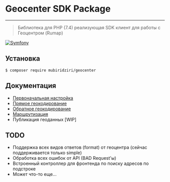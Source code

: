 # Geocenter SDK Package
___
> Библиотека для PHP (7.4) реализующая SDK клиент для работы с Геоцентром (Rumap)

[![Symfony](https://github.com/Mubiridziri/geocenter/actions/workflows/symfony.yml/badge.svg)](https://github.com/Mubiridziri/geocenter/actions/workflows/symfony.yml)

## Установка
```
$ composer require mubiridziri/geocenter
```

## Документация

 - [Первоначальная настройка](docs/INDEX.md)
 - [Прямое геокодирование](docs/GEODECODE.md)
 - [Обратное геокодирование](docs/REVERSE_GEODECODE.md)
 - [Маршрутизация](docs/ROUTING.md)
 - Публикация геоданных [WIP]

## TODO

- Поддержка всех видов ответов (format) от геоцентра (сейчас поддерживается только simple)
- Обработка всех ошибок от API (BAD Request'ы)
- Встроенный контроллер для фронтенда по поиску адресов по подстроке
- Может что-то еще...
